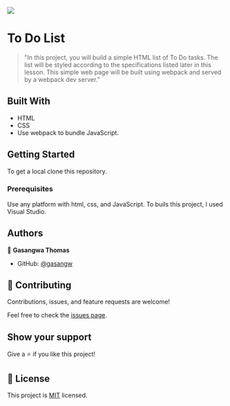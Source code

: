 ![](https://img.shields.io/badge/Microverse-blueviolet)

# To Do List

> "In this project, you will build a simple HTML list of To Do tasks. The list will be styled according to the specifications listed later in this lesson. This simple web page will be built using webpack and served by a webpack dev server."

## Built With

- HTML
- CSS
- Use webpack to bundle JavaScript.

## Getting Started

To get a local clone this repository.

### Prerequisites

Use any platform with html, css, and JavaScript. To buils this project, I used Visual Studio.

## Authors

👤 **Gasangwa Thomas**

- GitHub: [@gasangw](https://github.com/gasangw)

## 🤝 Contributing

Contributions, issues, and feature requests are welcome!

Feel free to check the [issues page](https://github.com/gasangw/To-Do-List/issues).

## Show your support

Give a ⭐️ if you like this project!

## 📝 License

This project is [MIT](https://github.com/microverseinc/readme-template/blob/master/MIT.md) licensed.